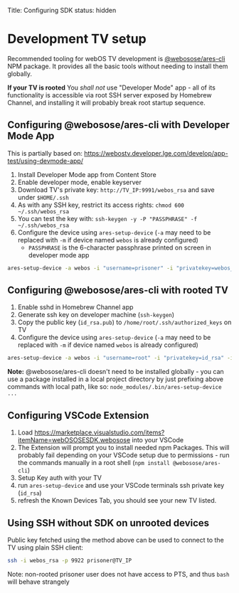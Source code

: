 Title: Configuring SDK
status: hidden

# Development TV setup

Recommended tooling for webOS TV development is
[@webosose/ares-cli](https://www.npmjs.com/package/@webosose/ares-cli) NPM
package. It provides all the basic tools without needing to install them
globally.

**If your TV is rooted** You *shall not* use "Developer Mode" app - all of its
functionality is accessible via root SSH server exposed by Homebrew Channel, and
installing it will probably break root startup sequence.

## Configuring @webosose/ares-cli with Developer Mode App
This is partially based on: https://webostv.developer.lge.com/develop/app-test/using-devmode-app/

1. Install Developer Mode app from Content Store
2. Enable developer mode, enable keyserver
3. Download TV's private key: `http://TV_IP:9991/webos_rsa` and save under `$HOME/.ssh`
4. As with any SSH key, restrict its access rights: `chmod 600 ~/.ssh/webos_rsa`
5. You can test the key with: `ssh-keygen -y -P "PASSPHRASE" -f ~/.ssh/webos_rsa`
6. Configure the device using `ares-setup-device` (`-a` may need to be replaced with `-m` if device named `webos` is already configured)
    * `PASSPHRASE` is the 6-character passphrase printed on screen in developer mode app
```sh
ares-setup-device -a webos -i "username=prisoner" -i "privatekey=webos_rsa" -i "passphrase=PASSPHRASE" -i "host=TV_IP" -i "port=9922"
```

## Configuring @webosose/ares-cli with rooted TV
1. Enable sshd in Homebrew Channel app
2. Generate ssh key on developer machine (`ssh-keygen`)
3. Copy the public key (`id_rsa.pub`) to `/home/root/.ssh/authorized_keys` on TV
4. Configure the device using `ares-setup-device` (`-a` may need to be replaced with `-m` if device named `webos` is already configured)
```sh
ares-setup-device -a webos -i "username=root" -i "privatekey=id_rsa" -i "passphrase=SSH_KEY_PASSPHRASE" -i "host=TV_IP" -i "port=22"
```

**Note:** @webosose/ares-cli doesn't need to be installed globally - you can use a package installed in a local project directory by just prefixing above commands with local path, like so: `node_modules/.bin/ares-setup-device ...`

## Configuring VSCode Extension
1. Load https://marketplace.visualstudio.com/items?itemName=webOSOSESDK.webosose into your VSCode
2. The Extension will prompt you to install needed npm Packages. This will probably fail depending on your VSCode setup due to permissions - run the commands manually in a root shell (```npm install @webosose/ares-cli```)
3. Setup Key auth with your TV
4. run ``` ares-setup-device ``` and use your VSCode terminals ssh private key (`id_rsa`)
5. refresh the Known Devices Tab, you should see your new TV listed.

## Using SSH without SDK on unrooted devices
Public key fetched using the method above can be used to connect to the TV using
plain SSH client:
```sh
ssh -i webos_rsa -p 9922 prisoner@TV_IP
```

Note: non-rooted prisoner user does not have access to PTS, and thus `bash` will
behave strangely
